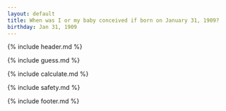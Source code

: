 ```yaml
---
layout: default
title: When was I or my baby conceived if born on January 31, 1909?
birthday: Jan 31, 1909
---
```


{% include header.md %}

{% include guess.md %}

{% include calculate.md %}

{% include safety.md %}

{% include footer.md %}



